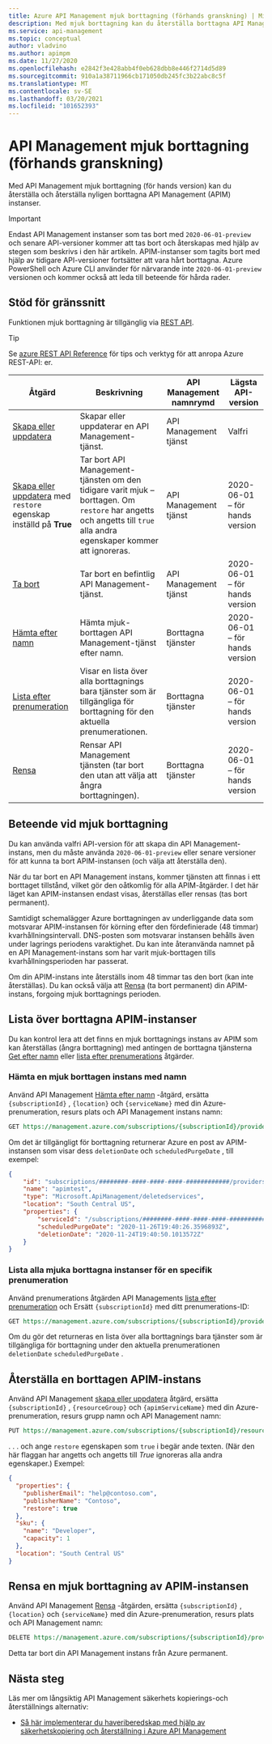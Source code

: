 ```yaml
---
title: Azure API Management mjuk borttagning (förhands granskning) | Microsoft Docs
description: Med mjuk borttagning kan du återställa borttagna API Management instanser.
ms.service: api-management
ms.topic: conceptual
author: vladvino
ms.author: apimpm
ms.date: 11/27/2020
ms.openlocfilehash: e2842f3e428abb4f0eb628dbb8e446f2714d5d89
ms.sourcegitcommit: 910a1a38711966cb171050db245fc3b22abc8c5f
ms.translationtype: MT
ms.contentlocale: sv-SE
ms.lasthandoff: 03/20/2021
ms.locfileid: "101652393"
---
```

# <a name="api-management-soft-delete-preview"></a>API Management mjuk borttagning (förhands granskning)

Med API Management mjuk borttagning (för hands version) kan du återställa och återställa nyligen borttagna API Management (APIM) instanser.

> [!IMPORTANT]
> Endast API Management instanser som tas bort med `2020-06-01-preview` och senare API-versioner kommer att tas bort och återskapas med hjälp av stegen som beskrivs i den här artikeln. APIM-instanser som tagits bort med hjälp av tidigare API-versioner fortsätter att vara hårt borttagna. Azure PowerShell och Azure CLI använder för närvarande inte `2020-06-01-preview` versionen och kommer också att leda till beteende för hårda rader.

## <a name="supporting-interfaces"></a>Stöd för gränssnitt

Funktionen mjuk borttagning är tillgänglig via [REST API](/rest/api/apimanagement/2020-06-01-preview/apimanagementservice/restore).

> [!TIP]
> Se [azure REST API Reference](/rest/api/azure/) för tips och verktyg för att anropa Azure REST-API: er.

| Åtgärd | Beskrivning | API Management namnrymd | Lägsta API-version |
|--|--|--|--|
| [Skapa eller uppdatera](/rest/api/apimanagement/2020-06-01-preview/apimanagementservice/createorupdate) | Skapar eller uppdaterar en API Management-tjänst.  | API Management tjänst | Valfri |
| [Skapa eller uppdatera](/rest/api/apimanagement/2020-06-01-preview/apimanagementservice/createorupdate) med `restore` egenskap inställd på **True** | Tar bort API Management-tjänsten om den tidigare varit mjuk – borttagen. Om `restore` har angetts och angetts till `true` alla andra egenskaper kommer att ignoreras.  | API Management tjänst |  2020-06-01 – för hands version |
| [Ta bort](/rest/api/apimanagement/2020-06-01-preview/apimanagementservice/delete) | Tar bort en befintlig API Management-tjänst. | API Management tjänst | 2020-06-01 – för hands version|
| [Hämta efter namn](/rest/api/apimanagement/2020-06-01-preview/deletedservices/getbyname) | Hämta mjuk-borttagen API Management-tjänst efter namn. | Borttagna tjänster | 2020-06-01 – för hands version |
| [Lista efter prenumeration](/rest/api/apimanagement/2020-06-01-preview/deletedservices/listbysubscription) | Visar en lista över alla borttagnings bara tjänster som är tillgängliga för borttagning för den aktuella prenumerationen. | Borttagna tjänster | 2020-06-01 – för hands version
| [Rensa](/rest/api/apimanagement/2020-06-01-preview/deletedservices/purge) | Rensar API Management tjänsten (tar bort den utan att välja att ångra borttagningen). | Borttagna tjänster | 2020-06-01 – för hands version

## <a name="soft-delete-behavior"></a>Beteende vid mjuk borttagning

Du kan använda valfri API-version för att skapa din API Management-instans, men du måste använda `2020-06-01-preview` eller senare versioner för att kunna ta bort APIM-instansen (och välja att återställa den).

När du tar bort en API Management instans, kommer tjänsten att finnas i ett borttaget tillstånd, vilket gör den oåtkomlig för alla APIM-åtgärder. I det här läget kan APIM-instansen endast visas, återställas eller rensas (tas bort permanent).

Samtidigt schemalägger Azure borttagningen av underliggande data som motsvarar APIM-instansen för körning efter den fördefinierade (48 timmar) kvarhållningsintervall. DNS-posten som motsvarar instansen behålls även under lagrings periodens varaktighet. Du kan inte återanvända namnet på en API Management-instans som har varit mjuk-borttagen tills kvarhållningsperioden har passerat.

Om din APIM-instans inte återställs inom 48 timmar tas den bort (kan inte återställas). Du kan också välja att [Rensa](#purge-a-soft-deleted-apim-instance) (ta bort permanent) din APIM-instans, forgoing mjuk borttagnings perioden.

## <a name="list-deleted-apim-instances"></a>Lista över borttagna APIM-instanser

Du kan kontrol lera att det finns en mjuk borttagnings instans av APIM som kan återställas (ångra borttagning) med antingen de borttagna tjänsterna [Get efter namn](/rest/api/apimanagement/2020-06-01-preview/deletedservices/getbyname) eller [lista efter prenumerations](/rest/api/apimanagement/2020-06-01-preview/deletedservices/listbysubscription) åtgärder.

### <a name="get-a-soft-deleted-instance-by-name"></a>Hämta en mjuk borttagen instans med namn

Använd API Management [Hämta efter namn](/rest/api/apimanagement/2020-06-01-preview/deletedservices/getbyname) -åtgärd, ersätta `{subscriptionId}` , `{location}` och `{serviceName}` med din Azure-prenumeration, resurs plats och API Management instans namn:

```rest
GET https://management.azure.com/subscriptions/{subscriptionId}/providers/Microsoft.ApiManagement/locations/{location}/deletedservices/{serviceName}?api-version=2020-06-01-preview
```

Om det är tillgängligt för borttagning returnerar Azure en post av APIM-instansen som visar dess `deletionDate` och `scheduledPurgeDate` , till exempel:

```json
{
    "id": "subscriptions/########-####-####-####-############/providers/Microsoft.ApiManagement/locations/southcentralus/deletedservices/apimtest",
    "name": "apimtest",
    "type": "Microsoft.ApiManagement/deletedservices",
    "location": "South Central US",
    "properties": {
        "serviceId": "/subscriptions/########-####-####-####-############/resourceGroups/apimtestgroup/providers/Microsoft.ApiManagement/service/apimtest",
        "scheduledPurgeDate": "2020-11-26T19:40:26.3596893Z",
        "deletionDate": "2020-11-24T19:40:50.1013572Z"
    }
}
```

### <a name="list-all-soft-deleted-instances-for-a-given-subscription"></a>Lista alla mjuka borttagna instanser för en specifik prenumeration

Använd prenumerations åtgärden API Managements [lista efter prenumeration](/rest/api/apimanagement/2020-06-01-preview/deletedservices/listbysubscription) och Ersätt `{subscriptionId}` med ditt prenumerations-ID:

```rest
GET https://management.azure.com/subscriptions/{subscriptionId}/providers/Microsoft.ApiManagement/deletedservices?api-version=2020-06-01-preview
```

Om du gör det returneras en lista över alla borttagnings bara tjänster som är tillgängliga för borttagning under den aktuella prenumerationen `deletionDate` `scheduledPurgeDate` .

## <a name="recover-a-deleted-apim-instance"></a>Återställa en borttagen APIM-instans

Använd API Management [skapa eller uppdatera](/rest/api/apimanagement/2020-06-01-preview/apimanagementservice/createorupdate) åtgärd, ersätta `{subscriptionId}` , `{resourceGroup}` och `{apimServiceName}` med din Azure-prenumeration, resurs grupp namn och API Management namn:

```rest
PUT https://management.azure.com/subscriptions/{subscriptionId}/resourceGroups/{resourceGroup}/providers/Microsoft.ApiManagement/service/{apimServiceName}?api-version=2020-06-01-preview
```

. . . och ange `restore` egenskapen som `true` i begär ande texten. (När den här flaggan har angetts och angetts till *True* ignoreras alla andra egenskaper.) Exempel:

```json
{
  "properties": {
    "publisherEmail": "help@contoso.com",
    "publisherName": "Contoso",
    "restore": true
  },
  "sku": {
    "name": "Developer",
    "capacity": 1
  },
  "location": "South Central US"
}
```

## <a name="purge-a-soft-deleted-apim-instance"></a>Rensa en mjuk borttagning av APIM-instansen

Använd API Management [Rensa](/rest/api/apimanagement/2020-06-01-preview/deletedservices/purge) -åtgärden, ersätta `{subscriptionId}` , `{location}` och `{serviceName}` med din Azure-prenumeration, resurs plats och API Management namn:

```rest
DELETE https://management.azure.com/subscriptions/{subscriptionId}/providers/Microsoft.ApiManagement/locations/{location}/deletedservices/{serviceName}?api-version=2020-06-01-preview
```

Detta tar bort din API Management instans från Azure permanent.

## <a name="next-steps"></a>Nästa steg

Läs mer om långsiktig API Management säkerhets kopierings-och återställnings alternativ:

- [Så här implementerar du haveriberedskap med hjälp av säkerhetskopiering och återställning i Azure API Management](api-management-howto-disaster-recovery-backup-restore.md)